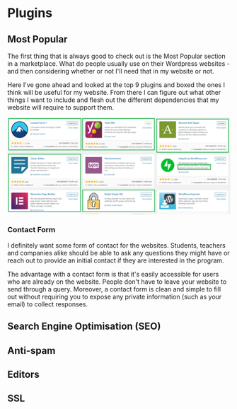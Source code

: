 # Plugins

## Most Popular

The first thing that is always good to check out is the Most Popular section in a marketplace. What do people usually use on their Wordpress websites - and then considering whether or not I'll need that in my website or not.

Here I've gone ahead and looked at the top 9 plugins and boxed the ones I think will be useful for my website. From there I can figure out what other things I want to include and flesh out the different dependencies that my website will require to support them.

![Top 9 Most Popular Wordpress Plugins](../../../.gitbook/assets/image%20%2898%29.png)

### Contact Form

I definitely want some form of contact for the websites. Students, teachers and companies alike should be able to ask any questions they might have or reach out to provide an initial contact if they are interested in the program.

The advantage with a contact form is that it's easily accessible for users who are already on the website. People don't have to leave your website to send through a query. Moreover, a contact form is clean and simple to fill out without requiring you to expose any private information \(such as your email\) to collect responses.

## Search Engine Optimisation \(SEO\)

## Anti-spam

## Editors

## SSL





